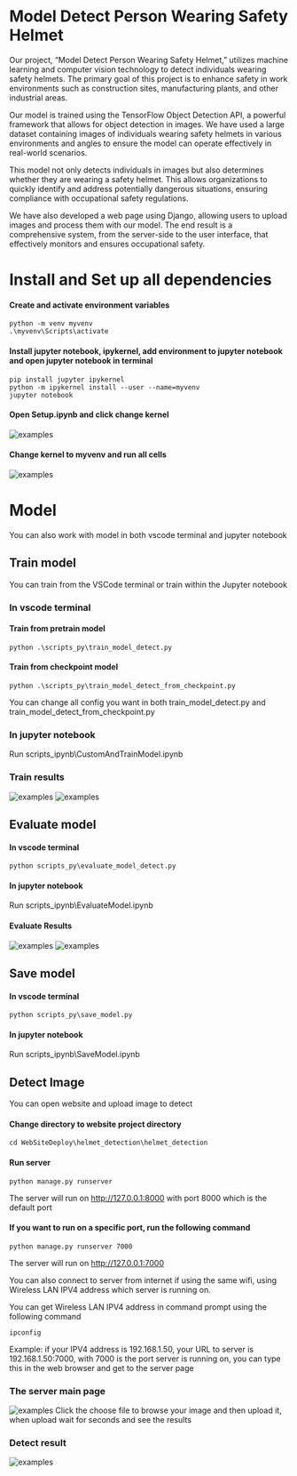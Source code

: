 # Model Detect Person Wearing Safety Helmet
Our project, “Model Detect Person Wearing Safety Helmet,” utilizes machine learning and computer vision technology to detect individuals wearing safety helmets. The primary goal of this project is to enhance safety in work environments such as construction sites, manufacturing plants, and other industrial areas.

Our model is trained using the TensorFlow Object Detection API, a powerful framework that allows for object detection in images. We have used a large dataset containing images of individuals wearing safety helmets in various environments and angles to ensure the model can operate effectively in real-world scenarios.

This model not only detects individuals in images but also determines whether they are wearing a safety helmet. This allows organizations to quickly identify and address potentially dangerous situations, ensuring compliance with occupational safety regulations.

We have also developed a web page using Django, allowing users to upload images and process them with our model. The end result is a comprehensive system, from the server-side to the user interface, that effectively monitors and ensures occupational safety.
# Install and Set up all dependencies
#### Create and activate environment variables
```
python -m venv myvenv
.\myvenv\Scripts\activate
```
#### Install jupyter notebook, ipykernel, add environment to jupyter notebook and open jupyter notebook in terminal
```
pip install jupyter ipykernel
python -m ipykernel install --user --name=myvenv
jupyter notebook
```
#### Open Setup.ipynb and click change kernel
![examples](setup_images/changekernel.png)
#### Change kernel to myvenv and run all cells
![examples](setup_images/selectenvir.png)
# Model
You can also work with model in both vscode terminal and jupyter notebook
## Train model
You can train from the VSCode terminal or train within the Jupyter notebook
### In vscode terminal
#### Train from pretrain model
```
python .\scripts_py\train_model_detect.py
```
#### Train from checkpoint model
```
python .\scripts_py\train_model_detect_from_checkpoint.py
```
You can change all config you want in both train_model_detect.py and train_model_detect_from_checkpoint.py
### In jupyter notebook
Run scripts_ipynb\CustomAndTrainModel.ipynb

### Train results
![examples](setup_images/train-loss_eval-loss.png)
![examples](setup_images/Precision_Recall_F1_score.png)
## Evaluate model
#### In vscode terminal
```
python scripts_py\evaluate_model_detect.py
```
#### In jupyter notebook
Run scripts_ipynb\EvaluateModel.ipynb
#### Evaluate Results
![examples](setup_images/confusion_matrix.png)
![examples](setup_images/Precision_Recall_f1_score_Accuracy.png)
## Save model
#### In vscode terminal
```
python scripts_py\save_model.py
```
#### In jupyter notebook
Run scripts_ipynb\SaveModel.ipynb
## Detect Image
You can open website and upload image to detect
#### Change directory to website project directory
```
cd WebSiteDeploy\helmet_detection\helmet_detection
```
#### Run server
```
python manage.py runserver
```
The server will run on http://127.0.0.1:8000 with port 8000 which is the default port

#### If you want to run on a specific port, run the following command
```
python manage.py runserver 7000
```
The server will run on http://127.0.0.1:7000

You can also connect to server from internet if using the same wifi, using Wireless LAN IPV4 address which server is running on.

You can get Wireless LAN IPV4 address in command prompt using the following command
```
ipconfig
```
Example: if your IPV4 address is 192.168.1.50, your URL to server is 192.168.1.50:7000, with 7000 is the port server is running on, you can type this in the web browser and get to the server page

### The server main page
![examples](setup_images/serverpage.png)
Click the choose file to browse your image and then upload it, when upload wait for seconds and see the results
### Detect result
![examples](setup_images/detect_result.png)